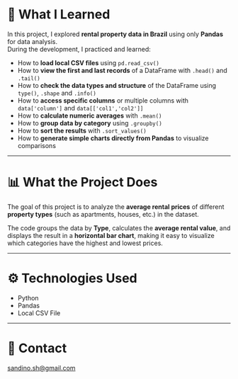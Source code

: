 # 📜 What I Learned

In this project, I explored **rental property data in Brazil** using only **Pandas** for data analysis.  
During the development, I practiced and learned:

- How to **load local CSV files** using `pd.read_csv()`
- How to **view the first and last records** of a DataFrame with `.head()` and `.tail()`
- How to **check the data types and structure** of the DataFrame using `type()`, `.shape` and `.info()`
- How to **access specific columns** or multiple columns with `data['column']` and `data[['col1','col2']]`
- How to **calculate numeric averages** with `.mean()`
- How to **group data by category** using `.groupby()`
- How to **sort the results** with `.sort_values()`
- How to **generate simple charts directly from Pandas** to visualize comparisons

---

# 📊 What the Project Does

The goal of this project is to analyze the **average rental prices** of different **property types** (such as apartments, houses, etc.) in the dataset.  

The code groups the data by **Type**, calculates the **average rental value**, and displays the result in a **horizontal bar chart**, making it easy to visualize which categories have the highest and lowest prices.

---

# ⚙️ Technologies Used

- Python  
- Pandas  
- Local CSV File  

---

# 📧 Contact

[sandino.sh@gmail.com](mailto:sandino.sh@gmail.com)
